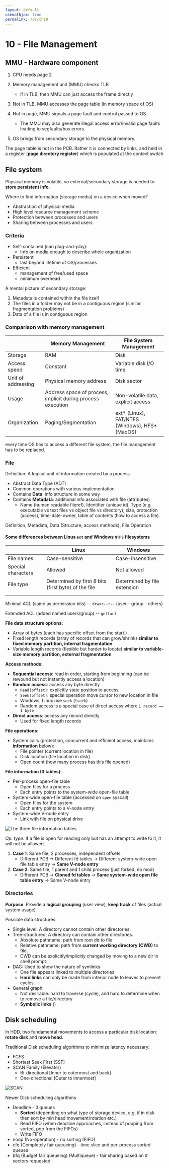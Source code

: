 ```yaml
---
layout: default
usemathjax: true
permalink: /os/ch10
---
```


# 10 - File Management

## MMU - Hardware component

1. CPU needs page 2
2. Memory management unit (MMU) checks TLB
   - If in TLB, then MMU can just access the frame directly
3. Not in TLB, MMU accesses the page table (in memory space of OS)

4. Not in page, MMU signals a page fault and control passed to OS.
   - The MMU may also generate illegal access error/invalid page faults leading to segfaults/bus errors.
5. OS brings from secondary storage to the physical memory.

The page table is not in the PCB. Rather it is connected by links, and held in a register (**page directory register**) which is populated at the context switch

## File system

Physical memory is volatile, so external/secondary storage is needed to **store persistent info**.

Where to find information (storage media) on a device when moved?

- Abstraction of physical media
- High level resource management scheme
- Protection between processes and users
- Sharing between processes and users

### Criteria

- Self-contained (can plug-and-play):
  - Info on media enough to describe whole organization
- Persistent
  - last beyond lifetime of OS/processes
- Efficient
  - management of free/used space
  - minimum overhead

A mental picture of secondary storage:

1. Metadata is contained within the file itself
2. The files in a folder may not be in a contiguous region (similar fragmentation problems)
3. Data of a file is in contiguous region

### Comparison with memory management

|                    | Memory Management                                           | File System Management                         |
| ------------------ | ----------------------------------------------------------- | ---------------------------------------------- |
| Storage            | RAM                                                         | Disk                                           |
| Access speed       | Constant                                                    | Variable disk I/O time                         |
| Unit of addressing | Physical memory address                                     | Disk sector                                    |
| Usage              | Address space of process, implicit during process execution | Non-volatile data, explicit access             |
| Organization       | Paging/Segmentation                                         | ext* (Linux), FAT/NTFS (Windows), HFS* (MacOS) |

every time OS has to access a different file system, the file management has to be replaced.

### File

Definition: A logical unit of information created by a process

- Abstract Data Type (ADT)
- Common operations with various implementation
- Contains **Data**: info structure in some way
- Contains **Metadata**: additional info  associated with file (attributes)
  - Name (human readable fileref), Identifier (unique id), Type (e.g. executable vs text files vs object file vs directory), size, protection (access), time-date-owner, table of contents (how to access a file).

Definition, Metadata, Data (Structure, access methods), File Operation

#### Some differences between Linus `ext` and Windows `NTFS` filesystems

|                    | Linux                                               | Windows                      |
| ------------------ | --------------------------------------------------- | ---------------------------- |
| File names         | Case-sensitive                                      | Case-insensitive             |
| Special characters | Allowed                                             | Not allowed                  |
| File type          | Determined by first 8 bits (first byte) of the file | Determined by file extension |
|                    |                                                     |                              |
|                    |                                                     |                              |

Minimal ACL (same as permission bits) -- `drwxr--r--` (user - group - others)

Extended ACL (added named users/group) -- `getfacl`

**File data structure options:**

- Array of bytes (each has specific offset from the start.)
- Fixed length records (array of records that can grow/shrink) **similar to fixed memory partition, internal fragmentation**
- Variable length records (flexible but harder to locate) **similar to variable-size memory partition, external fragmentation** 

**Access methods:**

- **Sequential access**: read in order, starting from beginning (can be rewound but not instantly access a location)
- **Random access**: access any byte directly 
  - `Read(offset)`: explicitly state position to access
  - `Seek(offset)`: special operation move cursor to new location in file
  - Windows, Linux use `seek` (`lseek`)
  - Random access is a special case of direct access where `1 record == 1 byte`
- **Direct access**: access any record directly
  - Used for fixed length records

**File operations**:

- System calls (protection, concurrent and efficient access, maintains **information** below):
  - File pointer (current location in file)
  - Disk location (file location in disk)
  - Open count (how many process has this file opened)

**File information (3 tables)**:

- Per-process open-file table
  - Open files for a process
  - Each entry points to the system-wide open-file table
- System-wide open-file table (accessed on `open` syscall)
  - Open files for the system
  - Each entry points to a V-node entry
- System-wide V-node entry
  - Link with file on physical drive

![The three file information tables](C:\Users\pc\AppData\Roaming\Typora\typora-user-images\image-20211105095015626.png)

*Op. type*: If a file is open for reading only but has an attempt to write to it, it will not be allowed.

1. **Case 1**: Same file, 2 processes, independent offsets.
   - Different PCB -> Different fd tables -> Different system-wide open file table entry -> **Same V-node entry**
2. **Case 2**: Same file, 1 parent and 1 child process (just forked, no mod)
   - Different PCB -> **Cloned fd tables** -> **Same system-wide open file table entry** -> Same V-node entry

### Directories

**Purpose**: Provide a **logical grouping** (user view), **keep track** of files (actual system usage)

Possible data structures:

- Single level: A directory cannot contain other directories.
- Tree-structured: A directory can contain other directories.
  - Absolute pathname: path from root dir to file
  - Relative pathname: path from **current working directory (CWD)** to file.
  - CWD can be explicitly/implicitly changed by moving to a new dir in shell prompt.
- DAG: Used to show the nature of symlinks
  - One file appears linked to multiple directories
  - **Hard links** can only be made from interior node to leaves to prevent cycles.
- General graph: 
  - Not desirable: hard to traverse (cycle), and hard to determine when to remove a file/directory
  - **Symbolic links** ()

## Disk scheduling

In HDD, two fundamental movements to access a particular disk location: **rotate disk** and **move head**.

Traditional Disk scheduling algorithms to minimize latency necessary:

- FCFS
- Shortest Seek First (SSF)
- SCAN Family (Elevator)
  - Bi-directional [Inner to outermost and back]
  - One-directional [Outer to innermost]

![SCAN](C:\Users\pc\AppData\Roaming\Typora\typora-user-images\image-20211105104448819.png)

Newer Disk scheduling algorithms

- Deadline - 3 queues
  - **Sorted**  (depending on what type of storage device, e.g. if in disk then sort by min head movement/rotation etc.)
  - Read FIFO (when deadline approaches, instead of popping from sorted, pop from the FIFOs)
  - Write FIFO
- noop (No-operation) - no sorting (FIFO)
- cfq (Completely fair queueing) - time slice and per-process sorted queues
- bfq (Budget fair queueing) (Multiqueue) - fair sharing based on \# sectors requested

